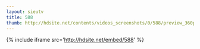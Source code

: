 ```yaml
---
layout: sieutv
title: 588
thumb: http://hdsite.net/contents/videos_screenshots/0/588/preview_360p.mp4.jpg
---
```

{% include iframe src='http://hdsite.net/embed/588' %}
 
